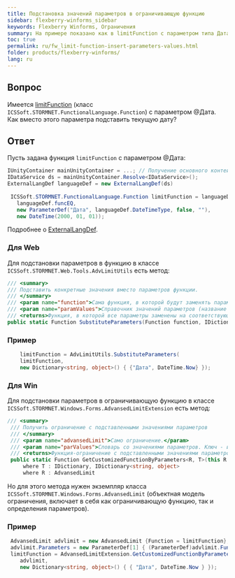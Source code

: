 ```yaml
---
title: Подстановка значений параметров в ограничивающую функцию
sidebar: flexberry-winforms_sidebar
keywords: Flexberry Winforms, Ограничения
summary: На примере показано как в limitFunction с параметром типа Дата вставить в качестве значения этого параметра текущую дату
toc: true
permalink: ru/fw_limit-function-insert-parameters-values.html
folder: products/flexberry-winforms/
lang: ru
---
```


## Вопрос

Имеется [limitFunction](fo_limit-function.html) (класс `ICSSoft.STORMNET.FunctionalLanguage.Function`) с параметром @Дата. Как вместо этого параметра подставить текущую дату?

## Ответ

Пусть задана функция `limitFunction` с параметром @Дата:

```csharp
IUnityContainer mainUnityContainer = ...; // Получение основного контейнера для работы с Unity.
IDataService ds = mainUnityContainer.Resolve<IDataService>();
ExternalLangDef languageDef = new ExternalLangDef(ds)
 
 ICSSoft.STORMNET.FunctionalLanguage.Function limitFunction = languageDef.GetFunction(
   languageDef.funcEQ,
   new ParameterDef("Дата", languageDef.DateTimeType, false, ""),
   new DateTime(2000, 01, 01));
```

Подробнее о [ExternalLangDef](fo_external-lang-def.html).

### Для Web

Для подстановки параметров в функцию в классе `ICSSoft.STORMNET.Web.Tools.AdvLimitUtils` есть метод:

```csharp 
/// <summary>
/// Подставить конкретные значения вместо параметров функции.
/// </summary>
/// <param name="function">Сама функция, в которой будут заменять параметры.</param>
/// <param name="paramValues">Справочник значений параметров (название параметра - значение).</param>  
/// <returns>Функция, в которой все параметры заменены на соответствующие значения.</returns>
public static Function SubstituteParameters(Function function, IDictionary<string, object> paramValues)
```

### Пример

```csharp 
    limitFunction = AdvLimitUtils.SubstituteParameters(
    limitFunction,
    new Dictionary<string, object>() { {"Дата", DateTime.Now} });
```

### Для Win

Для подстановки параметров в ограничивающую функцию в классе `ICSSoft.STORMNET.Windows.Forms.AdvansedLimitExtension` есть метод:
```csharp 
/// <summary>
 /// Получить ограничение с подставленными значениями параметров
 /// </summary>
 /// <param name="advansedLimit">Само ограничение.</param>
 /// <param name="parValues">Словарь со значениями параметров. Ключ - имя параметра</param>
 /// <returns>Функция-ограничение с подставленными значениями параметров</returns>
 public static Function GetCustomizedFunctionByParameters<R, T>(this R advansedLimit, T parValues)
     where T : IDictionary, IDictionary<string, object>
     where R : AdvansedLimit
```

Но для этого метода нужен экземпляр класса `ICSSoft.STORMNET.Windows.Forms.AdvansedLimit` (объектная модель ограничения, включает в себя как ограничивающую функцию, так и определения параметров). 

### Пример

```csharp 
 AdvansedLimit advlimit = new AdvansedLimit {Function = limitFunction};
 advlimit.Parameters = new ParameterDef[1] { (ParameterDef)advlimit.Function.Parameters[0] };
 limitFunction = AdvansedLimitExtension.GetCustomizedFunctionByParameters(
    advlimit,
    new Dictionary<string, object>() { { "Дата", DateTime.Now } });
```
